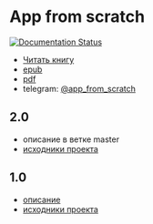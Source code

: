 # App from scratch

[![Documentation Status](https://readthedocs.org/projects/app-from-scratch/badge/?version=latest)](https://app-from-scratch.darkleaf.ru/?badge=latest)

* [Читать книгу](https://app-from-scratch.darkleaf.ru)
* [epub](https://readthedocs.org/projects/app-from-scratch/downloads/epub/latest/)
* [pdf](https://readthedocs.org/projects/app-from-scratch/downloads/pdf/latest/)
* telegram: [@app_from_scratch](https://t.me/app_from_scratch)

## 2.0

+ описание в ветке master
+ [исходники проекта](https://github.com/darkleaf/publicator)

## 1.0

+ [описание](https://github.com/darkleaf/building-application/tree/1.0)
+ [исходники проекта](https://github.com/darkleaf/publicator/tree/1.0)
